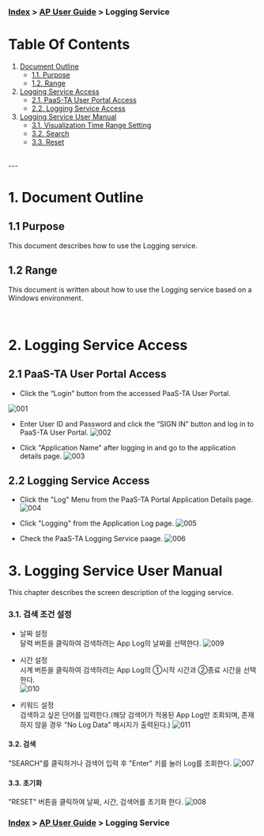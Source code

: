 ### [Index](https://github.com/PaaS-TA/Guide-eng/blob/master/README.md) > [AP User Guide](../README.md) > Logging Service


# Table Of Contents

1. [Document Outline](#1)
	- [1.1. Purpose](#1-1)
	- [1.2. Range](#1-2)
2. [Logging Service Access](#2)
	- [2.1. PaaS-TA User Portal Access](#2-1)
	- [2.2. Logging Service Access](#2-2)
3. [Logging Service User Manual](#3)
	- [3.1. Visualization Time Range Setting](#3-1)
	- [3.2. Search](#3-2)
	- [3.3. Reset](#3-3)

<br/>
---

# <div id='1'/> 1. Document Outline
## <div id='1-1'/> 1.1 Purpose
This document describes how to use the Logging service.

## <div id='1-2'/> 1.2 Range
This document is written about how to use the Logging service based on a Windows environment.

<br/>

# <div id='2'/> 2. Logging Service Access

## <div id='2-1'/> 2.1 PaaS-TA User Portal Access
- Click the “Login” button from the accessed PaaS-TA User Portal.

![001]

- Enter User ID and Password and click the “SIGN IN” button and log in to PaaS-TA User Portal.
![002]

- Click "Application Name" after logging in and go to the application details page.
![003]

## <div id='2-2'/> 2.2 Logging Service Access

- Click the "Log" Menu from the PaaS-TA Portal Application Details page.
![004]

- Click "Logging" from the Application Log page.
![005]

- Check the PaaS-TA Logging Service paage.
![006]

# <div id='3'/> 3. Logging Service User Manual
This chapter describes the screen description of the logging service.

### <div id='3-1'/> 3.1. 검색 조건 설정
- 날짜 설정  
  달력 버튼을 클릭하여 검색하려는 App Log의 날짜를 선택한다.
![009]

- 시간 설정  
  시계 버튼을 클릭하여 검색하려는 App Log의 ①시작 시간과 ②종료 시간을 선택한다.  
![010]

- 키워드 설정  
  검색하고 싶은 단어를 입력한다.(해당 검색어가 적용된 App Log만 조회되며, 존재하지 않을 경우 "No Log Data" 메시지가 출력된다.)
![011]

#### <div id='3-2'/> 3.2. 검색
"SEARCH"를 클릭하거나 검색어 입력 후 "Enter" 키를 눌러 Log를 조회한다.
![007]

#### <div id='3-3'/> 3.3. 초기화
"RESET" 버튼을 클릭하여 날짜, 시간, 검색어를 초기화 한다.
![008]



[001]:./images/logging-service/image001.png
[002]:./images/logging-service/image002.png
[003]:./images/logging-service/image003.png
[004]:./images/logging-service/image004.png
[005]:./images/logging-service/image005.png
[006]:./images/logging-service/image006.png
[007]:./images/logging-service/image007.png
[008]:./images/logging-service/image008.png
[009]:./images/logging-service/image009.png
[010]:./images/logging-service/image010.png
[011]:./images/logging-service/image011.png


### [Index](https://github.com/PaaS-TA/Guide-eng/blob/master/README.md) > [AP User Guide](../README.md) > Logging Service
